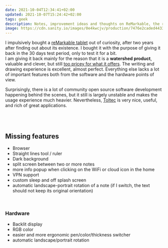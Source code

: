 ```yaml
---
date: 2021-10-04T12:34:41+02:00
updated: 2021-10-07T15:24:42+02:00
tags: geek
description: Notes, improvement ideas and thoughts on ReMarkable, the renowned e-paper tablet
image: https://cdn.sanity.io/images/0e4kwcjv/production/7476e2caded443380b52fefd81f9ddab7a839349-2592x1360.png
---
```

I impulsively bought a [reMarkable tablet](https://remarkable.com/store/remarkable-2 'reMarkable 2') out of curiosity, after two years after finding out about its existence. I bought it with the purpose of giving it back in the 30 days test period, only to test it for a bit.  
I am giving it back mainly for the reason that it is a **watershed product**, valuable and clever, but still <u>too pricey for what it offers</u>. The writing and drawing experience is excellent, almost perfect. Everything else lacks a lot of important features both from the software and the hardware points of view.

Surprisingly, there is a lot of community open source software development happening behind the scenes, but it still is largely unstable and makes the usage experience much heavier. Nevertheless, [Toltec](https://toltec-dev.org/ 'Toltec package manager') is very nice, useful, and rich of great applications.

<br>
<br>

## Missing features

- Browser
- Straight lines tool / ruler
- Dark background
- split screen between two or more notes
- more info popup when clicking on the WiFi or cloud icon in the home
- VPN support
- custom sleep and off splash screen
- automatic landscape-portrait rotation of a note (if I switch, the text should not keep its original orientation)

<br>

### Hardware

- Backlit display
- RGB color
- easier and more ergonomic pen/color/thickness switcher
- automatic landscape/portrait rotation
